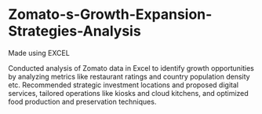 # Zomato-s-Growth-Expansion-Strategies-Analysis
Made using EXCEL

Conducted analysis of Zomato data in Excel to identify growth opportunities by analyzing metrics 
like restaurant ratings and country population density etc.
Recommended strategic investment locations and proposed digital services, tailored operations like 
kiosks and cloud kitchens, and optimized food production and preservation techniques.
